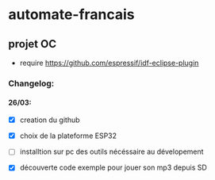 # automate-francais
## projet OC
- require https://github.com/espressif/idf-eclipse-plugin



### Changelog:
 #### 26/03: 
 - [x]  creation du github
 - [x] choix de la plateforme ESP32
 - [ ] installtion sur pc des outils nécéssaire au dévelopement
 - [x] découverte code exemple pour jouer son mp3 depuis SD
 
 
